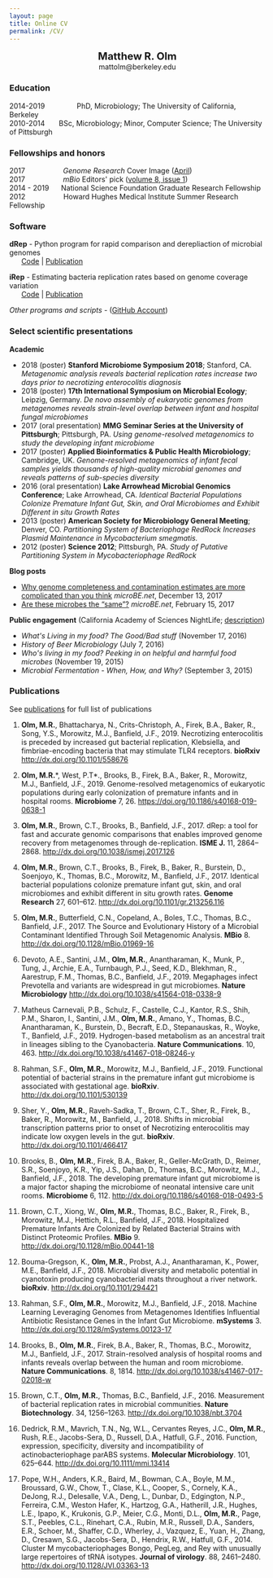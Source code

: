 ```yaml
---
layout: page
title: Online CV
permalink: /CV/
---
```

<p align="center">
  <b><big><big>Matthew R. Olm</big></big></b> <br>
  mattolm@berkeley.edu
</p>

### Education

2014-2019&nbsp;&nbsp;&nbsp;&nbsp;&nbsp;&nbsp;&nbsp;&nbsp;&nbsp;
&nbsp;&nbsp;&nbsp;&nbsp;&nbsp;&nbsp;PhD, Microbiology; The University of California, Berkeley  
2010-2014
&nbsp;&nbsp;&nbsp;&nbsp;&nbsp;&nbsp;BSc, Microbiology; Minor, Computer Science; The University of Pittsburgh  

### Fellowships and honors

2017 &nbsp;&nbsp;&nbsp;&nbsp;&nbsp;&nbsp;&nbsp;&nbsp;&nbsp;&nbsp;&nbsp;&nbsp;&nbsp;&nbsp;&nbsp;&nbsp;&nbsp;&nbsp;*Genome Research* Cover Image  ([April](https://genome.cshlp.org/content/27/4.cover-expansion))  
2017&nbsp;&nbsp;&nbsp;&nbsp;&nbsp;&nbsp;&nbsp;&nbsp;&nbsp;&nbsp;&nbsp;&nbsp;&nbsp;&nbsp;&nbsp;&nbsp;&nbsp;&nbsp;&nbsp;*mBio* Editors' pick ([volume 8, issue 1](http://mbio.asm.org/site/misc/mBioCollection2017.xhtml))  
2014 - 2019 &nbsp;&nbsp;&nbsp;&nbsp;&nbsp;National Science Foundation Graduate Research Fellowship  
2012 &nbsp;&nbsp;&nbsp;&nbsp;&nbsp;&nbsp;&nbsp;&nbsp;&nbsp;&nbsp;&nbsp;&nbsp;&nbsp;&nbsp;&nbsp;&nbsp;&nbsp;&nbsp;Howard Hughes Medical Institute Summer Research Fellowship

### Software

 **dRep** - Python program for rapid comparison and derepliaction of microbial genomes  
 &nbsp;&nbsp;&nbsp;&nbsp;&nbsp;&nbsp;[Code](https://github.com/MrOlm/drep) \| [Publication](https://www.nature.com/articles/ismej2017126)  

 **iRep** - Estimating bacteria replication rates based on genome coverage variation  
 &nbsp;&nbsp;&nbsp;&nbsp;&nbsp;&nbsp;[Code](https://github.com/christophertbrown/iRep) | [Publication](http://www.nature.com/nbt/journal/v34/n12/abs/nbt.3704.html)  

 *Other programs and scripts* - ([GitHub Account](https://github.com/MrOlm))

### Select scientific presentations

**Academic**
 * 2018 (poster) **Stanford Microbiome Symposium 2018**; Stanford, CA. *Metagenomic analysis reveals bacterial replication rates increase two days prior to necrotizing enterocolitis diagnosis*
 * 2018 (poster) **17th International Symposium on Microbial Ecology**; Leipzig, Germany. *De novo assembly of eukaryotic genomes from metagenomes reveals strain-level overlap between infant and hospital fungal microbiomes*
 * 2017 (oral presentation) **MMG Seminar Series at the University of Pittsburgh**; Pittsburgh, PA. *Using genome-resolved metagenomics to study the developing infant microbiome*
 * 2017 (poster) **Applied Bioinformatics & Public Health Microbiology**; Cambridge, UK. *Genome-resolved metagenomics of infant fecal samples yields thousands of high-quality microbial genomes and reveals patterns of sub-species diversity*
 * 2016 (oral presentation) **Lake Arrowhead Microbial Genomics Conference**; Lake Arrowhead, CA. *Identical Bacterial Populations Colonize Premature Infant Gut, Skin, and Oral Microbiomes and Exhibit Different in situ Growth Rates*
 * 2013 (poster) **American Society for Microbiology General Meeting**; Denver, CO. *Partitioning System of Bacteriophage RedRock Increases Plasmid Maintenance in Mycobacterium smegmatis.*
 * 2012 (poster) **Science 2012**; Pittsburgh, PA. *Study of Putative Partitioning System in Mycobacteriophage RedRock*


**Blog posts**
* [Why genome completeness and contamination estimates are more complicated than you think](https://www.microbe.net/2017/12/13/why-genome-completeness-and-contamination-estimates-are-more-complicated-than-you-think/) _microBE.net_, December 13, 2017  
* [Are these microbes the “same”?](https://www.microbe.net/2017/02/15/are-these-microbes-the-same/) _microBE.net_, February 15, 2017  


**Public engagement** (California Academy of Sciences NightLife; [description](https://www.calacademy.org/nightlife))
* *What's Living in my food? The Good/Bad stuff* (November 17, 2016)
* *History of Beer Microbiology* (July 7, 2016)
* *Who's living in my food? Peeking in on helpful and harmful food microbes* (November 19, 2015)
* *Microbial Fermentation - When, How, and Why?* (September 3, 2015)

### Publications

See [publications](/publications) for full list of publications

1.	**Olm, M.R.**, Bhattacharya, N., Crits-Christoph, A., Firek, B.A., Baker, R., Song, Y.S., Morowitz, M.J., Banfield, J.F., 2019. Necrotizing enterocolitis is preceded by increased gut bacterial replication, Klebsiella, and fimbriae-encoding bacteria that may stimulate TLR4 receptors. **bioRxiv** <http://dx.doi.org/10.1101/558676>

2.	**Olm, M.R.**\*, West, P.T\*., Brooks, B., Firek, B.A., Baker, R., Morowitz, M.J., Banfield, J.F., 2019. Genome-resolved metagenomics of eukaryotic populations during early colonization of premature infants and in hospital rooms. **Microbiome** 7, 26. <https://doi.org/10.1186/s40168-019-0638-1>

3.	**Olm, M.R.**, Brown, C.T., Brooks, B., Banfield, J.F., 2017. dRep: a tool for fast and accurate genomic comparisons that enables improved genome recovery from metagenomes through de-replication. **ISME J.** 11, 2864–2868. <http://dx.doi.org/10.1038/ismej.2017.126>

4.	**Olm, M.R.**, Brown, C.T., Brooks, B., Firek, B., Baker, R., Burstein, D., Soenjoyo, K., Thomas, B.C., Morowitz, M., Banfield, J.F., 2017. Identical bacterial populations colonize premature infant gut, skin, and oral microbiomes and exhibit different in situ growth rates. **Genome Research** 27, 601–612. <http://dx.doi.org/10.1101/gr.213256.116>

5.	**Olm, M.R.**, Butterfield, C.N., Copeland, A., Boles, T.C., Thomas, B.C., Banfield, J.F., 2017. The Source and Evolutionary History of a Microbial Contaminant Identified Through Soil Metagenomic Analysis. **MBio** 8. <http://dx.doi.org/10.1128/mBio.01969-16>

6.	Devoto, A.E., Santini, J.M., **Olm, M.R.**, Anantharaman, K., Munk, P., Tung, J., Archie, E.A., Turnbaugh, P.J., Seed, K.D., Blekhman, R., Aarestrup, F.M., Thomas, B.C., Banfield, J.F., 2019. Megaphages infect Prevotella and variants are widespread in gut microbiomes. **Nature Microbiology** <http://dx.doi.org/10.1038/s41564-018-0338-9>

7.	Matheus Carnevali, P.B., Schulz, F., Castelle, C.J., Kantor, R.S., Shih, P.M., Sharon, I., Santini, J.M., **Olm, M.R.**, Amano, Y., Thomas, B.C., Anantharaman, K., Burstein, D., Becraft, E.D., Stepanauskas, R., Woyke, T., Banfield, J.F., 2019. Hydrogen-based metabolism as an ancestral trait in lineages sibling to the Cyanobacteria. **Nature Communications**. 10, 463. <http://dx.doi.org/10.1038/s41467-018-08246-y>

8.	Rahman, S.F., **Olm, M.R.**, Morowitz, M.J., Banfield, J.F., 2019. Functional potential of bacterial strains in the premature infant gut microbiome is associated with gestational age. **bioRxiv**. <http://dx.doi.org/10.1101/530139>

9.	Sher, Y., **Olm, M.R.**, Raveh-Sadka, T., Brown, C.T., Sher, R., Firek, B., Baker, R., Morowitz, M., Banfield, J., 2018. Shifts in microbial transcription patterns prior to onset of Necrotizing enterocolitis may indicate low oxygen levels in the gut. **bioRxiv**. <http://dx.doi.org/10.1101/466417>

10.	Brooks, B., **Olm, M.R.**, Firek, B.A., Baker, R., Geller-McGrath, D., Reimer, S.R., Soenjoyo, K.R., Yip, J.S., Dahan, D., Thomas, B.C., Morowitz, M.J., Banfield, J.F., 2018. The developing premature infant gut microbiome is a major factor shaping the microbiome of neonatal intensive care unit rooms. **Microbiome** 6, 112. <http://dx.doi.org/10.1186/s40168-018-0493-5>

11.	Brown, C.T., Xiong, W., **Olm, M.R.**, Thomas, B.C., Baker, R., Firek, B., Morowitz, M.J., Hettich, R.L., Banfield, J.F., 2018. Hospitalized Premature Infants Are Colonized by Related Bacterial Strains with Distinct Proteomic Profiles. **MBio** 9. <http://dx.doi.org/10.1128/mBio.00441-18>

12.	Bouma-Gregson, K., **Olm, M.R.**, Probst, A.J., Anantharaman, K., Power, M.E., Banfield, J.F., 2018. Microbial diversity and metabolic potential in cyanotoxin producing cyanobacterial mats throughout a river network. **bioRxiv**. <http://dx.doi.org/10.1101/294421>

13.	Rahman, S.F., **Olm, M.R.**, Morowitz, M.J., Banfield, J.F., 2018. Machine Learning Leveraging Genomes from Metagenomes Identifies Influential Antibiotic Resistance Genes in the Infant Gut Microbiome. **mSystems** 3. <http://dx.doi.org/10.1128/mSystems.00123-17>

14.	Brooks, B., **Olm, M.R.**, Firek, B.A., Baker, R., Thomas, B.C., Morowitz, M.J., Banfield, J.F., 2017. Strain-resolved analysis of hospital rooms and infants reveals overlap between the human and room microbiome. **Nature Communications**. 8, 1814. <http://dx.doi.org/10.1038/s41467-017-02018-w>

15.	Brown, C.T., **Olm, M.R.**, Thomas, B.C., Banfield, J.F., 2016. Measurement of bacterial replication rates in microbial communities. **Nature Biotechnology**. 34, 1256–1263. <http://dx.doi.org/10.1038/nbt.3704>

16.	Dedrick, R.M., Mavrich, T.N., Ng, W.L., Cervantes Reyes, J.C., **Olm, M.R.**, Rush, R.E., Jacobs-Sera, D., Russell, D.A., Hatfull, G.F., 2016. Function, expression, specificity, diversity and incompatibility of actinobacteriophage parABS systems. **Molecular Microbiology**. 101, 625–644. <http://dx.doi.org/10.1111/mmi.13414>

17.	Pope, W.H., Anders, K.R., Baird, M., Bowman, C.A., Boyle, M.M., Broussard, G.W., Chow, T., Clase, K.L., Cooper, S., Cornely, K.A., DeJong, R.J., Delesalle, V.A., Deng, L., Dunbar, D., Edgington, N.P., Ferreira, C.M., Weston Hafer, K., Hartzog, G.A., Hatherill, J.R., Hughes, L.E., Ipapo, K., Krukonis, G.P., Meier, C.G., Monti, D.L., **Olm, M.R.**, Page, S.T., Peebles, C.L., Rinehart, C.A., Rubin, M.R., Russell, D.A., Sanders, E.R., Schoer, M., Shaffer, C.D., Wherley, J., Vazquez, E., Yuan, H., Zhang, D., Cresawn, S.G., Jacobs-Sera, D., Hendrix, R.W., Hatfull, G.F., 2014. Cluster M mycobacteriophages Bongo, PegLeg, and Rey with unusually large repertoires of tRNA isotypes. **Journal of virology**. 88, 2461–2480. <http://dx.doi.org/10.1128/JVI.03363-13>
